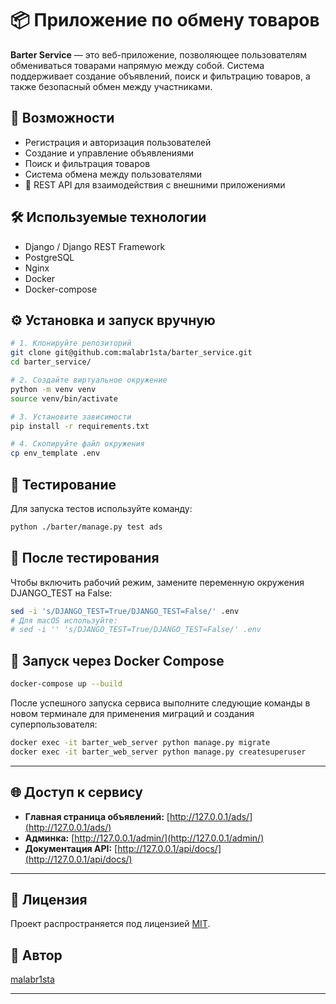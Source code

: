 # 📦 Приложение по обмену товаров

**Barter Service** — это веб-приложение, позволяющее пользователям обмениваться товарами напрямую между собой. Система поддерживает создание объявлений, поиск и фильтрацию товаров, а также безопасный обмен между участниками.


## 🚀 Возможности

- Регистрация и авторизация пользователей
- Создание и управление объявлениями
- Поиск и фильтрация товаров
- Система обмена между пользователями
- 📡 REST API для взаимодействия с внешними приложениями

## 🛠️ Используемые технологии

- Django / Django REST Framework
- PostgreSQL
- Nginx
- Docker
- Docker-compose

## ⚙️ Установка и запуск вручную

```bash
# 1. Клонируйте репозиторий
git clone git@github.com:malabr1sta/barter_service.git
cd barter_service/

# 2. Создайте виртуальное окружение
python -m venv venv
source venv/bin/activate

# 3. Установите зависимости
pip install -r requirements.txt

# 4. Скопируйте файл окружения
cp env_template .env
```

## 🧪 Тестирование

Для запуска тестов используйте команду:

```bash
python ./barter/manage.py test ads
```

## 🔧 После тестирования

Чтобы включить рабочий режим, замените переменную окружения DJANGO_TEST на False:

```bash
sed -i 's/DJANGO_TEST=True/DJANGO_TEST=False/' .env
# Для macOS используйте:
# sed -i '' 's/DJANGO_TEST=True/DJANGO_TEST=False/' .env
```

## 🐳 Запуск через Docker Compose

```bash
docker-compose up --build
```

После успешного запуска сервиса выполните следующие команды в новом терминале для применения миграций и создания суперпользователя:

```bash
docker exec -it barter_web_server python manage.py migrate
docker exec -it barter_web_server python manage.py createsuperuser
```

---

## 🌐 Доступ к сервису

- **Главная страница объявлений:** [http://127.0.0.1/ads/](http://127.0.0.1/ads/)
- **Админка:** [http://127.0.0.1/admin/](http://127.0.0.1/admin/)
- **Документация API:** [http://127.0.0.1/api/docs/](http://127.0.0.1/api/docs/)

---

## 📄 Лицензия

Проект распространяется под лицензией [MIT](LICENSE).


## 👤 Автор

[malabr1sta](https://github.com/malabr1sta)

---
